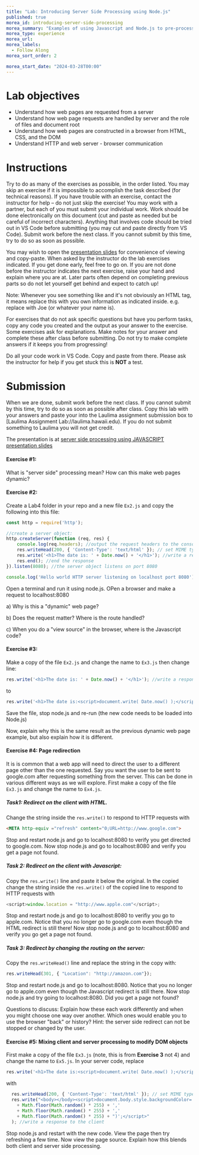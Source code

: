 ```yaml
---
title: "Lab: Introducing Server Side Processing using Node.js"
published: true
morea_id: introducing-server-side-processing
morea_summary: "Examples of using Javascript and Node.js to pre-process a webpage."
morea_type: experience
morea_url: 
morea_labels:
  - Follow Along
morea_sort_order: 2

morea_start_date: "2024-03-28T00:00"
---
```

# Lab objectives
- Understand how web pages are requested from a server
- Understand how web page requests are handled by server and the role of files and document root
- Understand how web pages are constructed in a browser from HTML, CSS, and the DOM
- Understand HTTP and web server - browser communication 

# Instructions
Try to do as many of the exercises as possible, in the order listed. You may skip an exercise if it is impossible to accomplish the task described (for technical reasons). If you have trouble with an exercise, contact the instructor for help – do not just skip the exercise! You may work with a partner, but each of you must submit your individual work. Work should be done electronically on this document (cut and paste as needed but be careful of incorrect characters). Anything that involves code should be tried out in VS Code before submitting (you may cut and paste directly from VS Code). Submit work before the next class. If you cannot submit by this time, try to do so as soon as possible.

You may wish to open the [presentation slides](ITM352_Server_Side_Processing.ppt) for convenience of viewing and copy-paste. When asked by the instructor do the lab exercises indicated. If you get done early, feel free to go on. If you are not done before the instructor indicates the next exercise, raise your hand and explain where you are at. Later parts often depend on completing previous parts so do not let yourself get behind and expect to catch up!

Note: Whenever you see something like <Your Name> and it's not obviously an HTML tag, it means replace this with you own information as indicated inside. e.g. replace <Your Name> with Joe (or whatever your name is).

For exercises that do not ask specific questions but have you perform tasks, copy any code you created and the output as your answer to the exercise. Some exercises ask for explanations. Make notes for your answer and complete these after class before submitting. Do not try to make complete answers if it keeps you from progressing!

Do all your code work in VS Code. Copy and paste from there. Please ask the instructor for help if you get stuck this is **NOT** a test.

# Submission
When we are done, submit work before the next class. If you cannot submit by this time, try to do so as soon as possible after class. Copy this lab with your answers and paste your into the Laulima assignment submission box to [Laulima Assignment Lab://laulima.hawaii.edu). If you do not submit something to Laulima you will not get credit.

The presentation is at
[server side processing using JAVASCRIPT presentation slides](ITM352_Server_Side_Processing.ppt)

#### Exercise #1: 
What is "server side" processing mean? How can this make web pages dynamic?







#### Exercise #2:

Create a Lab4 folder in your repo and a new file `Ex2.js` and copy the following into this file:

```javascript
const http = require('http');

//create a server object:
http.createServer(function (req, res) {
    console.log(req.headers); //output the request headers to the console
    res.writeHead(200, { 'Content-Type': 'text/html' }); // set MIME type to HTML 
    res.write('<h1>The date is: ' + Date.now() + '</h1>'); //write a response to the client
    res.end(); //end the response
}).listen(8080); //the server object listens on port 8080

console.log('Hello world HTTP server listening on localhost port 8080');
```
Open a terminal and run it using node.js. OPen a browser and make a request to localhost:8080 

a) Why is this a "dynamic" web page?


b) Does the request matter? Where is the route handled?


c) When you do a "view source" in the browser, where is the Javascript code?



#### Exercise #3:
Make a copy of the file `Ex2.js` and change the name to `Ex3.js` then change line:

```javascript
res.write('<h1>The date is: ' + Date.now() + '</h1>'); //write a response to the client
```
to

```javascript
res.write('<h1>The date is:<script>document.write( Date.now() );</script></h1>'); //write a response to the client
```
Save the file, stop node.js and re-run (the new code needs to be loaded into Node.js)

Now, explain why this is the same result as the previous dynamic web page example, but also explain how it is different.


#### Exercise #4: Page redirection

It is is common that a web app will need to direct the user to a different page other than the one requested. Say you want the user to be sent to google.com after requesting something from the server. This can be done in various different ways as we will explore. First make a copy of the file `Ex3.js` and change the name to `Ex4.js`.

##### Task1: Redirect on the client with HTML. 

Change the string inside the `res.write()` to respond to HTTP requests with 

```HTML
<META http-equiv ="refresh" content="0;URL=http://www.google.com">
```

 Stop and restart node.js and go to localhost:8080 to verify you get directed to google.com. Now stop node.js and go to localhost:8080 and verify you get a page not found.

##### Task 2: Redirect on the client with Javascript:
Copy the `res.write()` line and paste it below the original. In the copied change the string inside the `res.write()` of the copied line to respond to HTTP requests with

```Javascript
<script>window.location = "http://www.apple.com"</script>;
```
Stop and restart node.js and go to localhost:8080 to verifiy you go to apple.com. Notice that you no longer go to google.com even though the HTML redirect is still there! Now stop node.js and go to localhost:8080 and verify you go get a page not found.  

##### Task 3: Redirect by changing the routing on the server:

Copy the `res.writeHead()` line and replace the string in the copy with: 
 
 ```Javascript
 res.writeHead(301, { "Location": "http://amazon.com"}); 
```
 Stop and restart node.js and go to localhost:8080. Notice that you no longer go to apple.com even though the Javascript redirect is still there. Now stop node.js and try going to localhost:8080. Did you get a page not found? 
 
Questions to discuss:
Explain how these each work differently and when you might choose one way over another. Which ones would enable you to use the browser "back" or history? Hint: the server side redirect can not be stopped or changed by the user.

#### Exercise #5: Mixing client and server processing to modify DOM objects
First make a copy of the file `Ex3.js` (note, this is from **Exercise 3** not 4) and change the name to `Ex5.js`.
In your server code, replace
```javascript
res.write('<h1>The date is:<script>document.write( Date.now() );</script></h1>'); //write a response to the client
```
with

```javascript
  res.writeHead(200, { 'Content-Type': 'text/html' }); // set MIME type to HTML 
  res.write("<body></body><script>document.body.style.backgroundColor= 'rgb("
    + Math.floor(Math.random() * 255) + ','
    + Math.floor(Math.random() * 255) + ','
    + Math.floor(Math.random() * 255) + ")';</script>"
  ); //write a response to the client
```
Stop node.js and restart with the new code. View the page then try refreshing a few time. Now view the page source. Explain how this blends both client and server side processing.